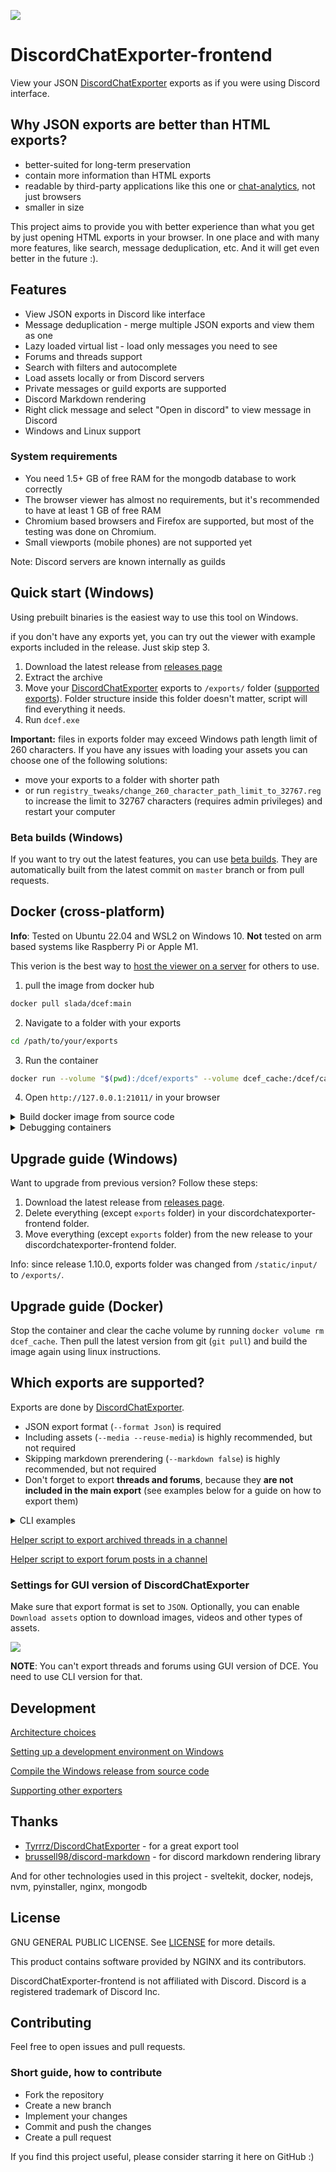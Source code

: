![](docs/screenshot.png)

# DiscordChatExporter-frontend
View your JSON [DiscordChatExporter](https://github.com/Tyrrrz/DiscordChatExporter) exports as if you were using Discord interface.

## Why JSON exports are better than HTML exports?
- better-suited for long-term preservation
- contain more information than HTML exports
- readable by third-party applications like this one or [chat-analytics](https://github.com/mlomb/chat-analytics), not just browsers
- smaller in size

This project aims to provide you with better experience than what you get by just opening HTML exports in your browser. In one place and with many more features, like search, message deduplication, etc. And it will get even better in the future :).

## Features
- View JSON exports in Discord like interface
- Message deduplication - merge multiple JSON exports and view them as one
- Lazy loaded virtual list - load only messages you need to see
- Forums and threads support
- Search with filters and autocomplete
- Load assets locally or from Discord servers
- Private messages or guild exports are supported
- Discord Markdown rendering
- Right click message and select "Open in discord" to view message in Discord
- Windows and Linux support


### System requirements
- You need 1.5+ GB of free RAM for the mongodb database to work correctly
- The browser viewer has almost no requirements, but it's recommended to have at least 1 GB of free RAM
- Chromium based browsers and Firefox are supported, but most of the testing was done on Chromium.
- Small viewports (mobile phones) are not supported yet

Note: Discord servers are known internally as guilds

## Quick start (Windows)
Using prebuilt binaries is the easiest way to use this tool on Windows.

if you don't have any exports yet, you can try out the viewer with example exports included in the release. Just skip step 3.

1. Download the latest release from [releases page](https://github.com/slatinsky/DiscordChatExporter-frontend/releases)
2. Extract the archive
3. Move your [DiscordChatExporter](https://github.com/Tyrrrz/DiscordChatExporter) exports to `/exports/` folder ([supported exports](#supported-exports)). Folder structure inside this folder doesn't matter, script will find everything it needs.
4. Run `dcef.exe`

**Important:** files in exports folder may exceed Windows path length limit of 260 characters. If you have any issues with loading your assets you can choose one of the following solutions:
- move your exports to a folder with shorter path
- or run `registry_tweaks/change_260_character_path_limit_to_32767.reg` to increase the limit to 32767 characters (requires admin privileges) and restart your computer


### Beta builds (Windows)
If you want to try out the latest features, you can use [beta builds](https://github.com/slatinsky/DiscordChatExporter-frontend/actions/workflows/windows-build.yml). They are automatically built from the latest commit on `master` branch or from pull requests.

## Docker (cross-platform)
**Info**: Tested on Ubuntu 22.04 and WSL2 on Windows 10. **Not** tested on arm based systems like Raspberry Pi or Apple M1.

This verion is the best way to [host the viewer on a server](docs/Server-hosting.md) for others to use.

1. pull the image from docker hub

```bash
docker pull slada/dcef:main
```

2. Navigate to a folder with your exports

```bash
cd /path/to/your/exports
```

3. Run the container
```bash
docker run --volume "$(pwd):/dcef/exports" --volume dcef_cache:/dcef/cache --rm --name dcef -p 21011:21011 -it slada/dcef:main
```

4. Open `http://127.0.0.1:21011/` in your browser


<details><summary>Build docker image from source code</summary>
<p>

You need docker and git installed. Tested on non-snap version of docker on Ubuntu 22.04.
1. Build image

```bash
git clone https://github.com/slatinsky/DiscordChatExporter-frontend
cd DiscordChatExporter-frontend
docker build -t dcef .
```
Then use the same instructions as for the docker hub version, but replace `slada/dcef:main` with `dcef` in step 3.
</p>
</details>

<details><summary>Debugging containers</summary>
<p>

To debug a running container, run `docker exec -it $(docker ps | grep 'dcef' | awk '{ print $1 }') sh`. This will open a shell inside the container.

To remove volume `dcef_cache` with temporary files, run `docker volume rm dcef_cache`

</p>
</details>

## Upgrade guide (Windows)
Want to upgrade from previous version? Follow these steps:

1. Download the latest release from [releases page](https://github.com/slatinsky/DiscordChatExporter-frontend/releases).
2. Delete everything (except `exports` folder) in your discordchatexporter-frontend folder.
3. Move everything (except `exports` folder) from the new release to your discordchatexporter-frontend folder.

Info: since release 1.10.0, exports folder was changed from `/static/input/` to `/exports/`.


## Upgrade guide (Docker)

Stop the container and clear the cache volume by running `docker volume rm dcef_cache`. Then pull the latest version from git (`git pull`) and build the image again using linux instructions.


<a name="supported-exports"></a>
## Which exports are supported?

Exports are done by [DiscordChatExporter](https://github.com/Tyrrrz/DiscordChatExporter).

- JSON export format (`--format Json`) is required
- Including assets (`--media --reuse-media`) is highly recommended, but not required
- Skipping markdown prerendering (`--markdown false`) is highly recommended, but not required
- Don't forget to export **threads and forums**, because they **are not included in the main export** (see examples below for a guide on how to export them)

<details><summary>CLI examples</summary>
<p>

Export all accessible channels from guild:
```
DiscordChatExporter.Cli.exe exportguild --token DISCORD_TOKEN -g GUILD_ID --media --reuse-media --markdown false --format Json --output OUTPUT_FOLDER_PATH
```
Export all dms (sadly, exporting dms can't be done without selfboting):
```
DiscordChatExporter.Cli.exe exportdm --token DISCORD_TOKEN --media --reuse-media --markdown false --format Json --output OUTPUT_FOLDER_PATH
```
Export channel/thread/forum posts:
```
DiscordChatExporter.Cli export --token DISCORD_TOKEN  --media --reuse-media --markdown false --output OUTPUT_FOLDER_PATH --format Json --channel CHANNEL_OR_THREAD_ID_OR_FORUM_POST_ID_1 CHANNEL_OR_THREAD_ID_OR_FORUM_POST_ID_2 CHANNEL_OR_THREAD_ID_OR_FORUM_POST_ID_3 CHANNEL_OR_THREAD_ID_OR_FORUM_POST_ID_4
```

</p>
</details>



[Helper script to export archived threads in a channel](docs/Exporting-threads.md)

[Helper script to export forum posts in a channel](docs/Exporting-threads.md)

### Settings for GUI version of DiscordChatExporter
Make sure that export format is set to `JSON`. Optionally, you can enable `Download assets` option to download images, videos and other types of assets.

![](docs/dce-export-more.png)

**NOTE**: You can't export threads and forums using GUI version of DCE. You need to use CLI version for that.

## Development

[Architecture choices](docs/Architecture.md)

[Setting up a development environment on Windows](docs/Development-env.md)

[Compile the Windows release from source code](docs/Compile.md)

[Supporting other exporters](docs/Supporting-other-exporters.md)


## Thanks
- [Tyrrrz/DiscordChatExporter](https://github.com/Tyrrrz/DiscordChatExporter) - for a great export tool
- [brussell98/discord-markdown](https://github.com/brussell98/discord-markdown) - for discord markdown rendering library

And for other technologies used in this project - sveltekit, docker, nodejs, nvm, pyinstaller, nginx, mongodb

## License
GNU GENERAL PUBLIC LICENSE. See [LICENSE](LICENSE) for more details.

This product contains software provided by NGINX and its contributors.

DiscordChatExporter-frontend is not affiliated with Discord. Discord is a registered trademark of Discord Inc.

## Contributing
Feel free to open issues and pull requests.
### Short guide, how to contribute
- Fork the repository
- Create a new branch
- Implement your changes
- Commit and push the changes
- Create a pull request

If you find this project useful, please consider starring it here on GitHub :)